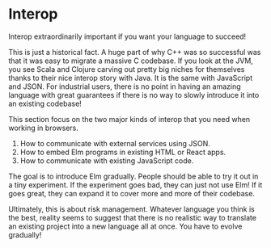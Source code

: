 # Interop

Interop extraordinarily important if you want your language to succeed!

This is just a historical fact. A huge part of why C++ was so successful was that it was easy to migrate a massive C codebase. If you look at the JVM, you see Scala and Clojure carving out pretty big niches for themselves thanks to their nice interop story with Java. It is the same with JavaScript and JSON. For industrial users, there is no point in having an amazing language with great guarantees if there is no way to slowly introduce it into an existing codebase!

This section focus on the two major kinds of interop that you need when working in browsers.

  1. How to communicate with external services using JSON.
  2. How to embed Elm programs in existing HTML or React apps.
  3. How to communicate with existing JavaScript code.

The goal is to introduce Elm gradually. People should be able to try it out in a tiny experiment. If the experiment goes bad, they can just not use Elm! If it goes great, they can expand it to cover more and more of their codebase.

Ultimately, this is about risk management. Whatever language you think is the best, reality seems to suggest that there is no realistic way to translate an existing project into a new language all at once. You have to evolve gradually!